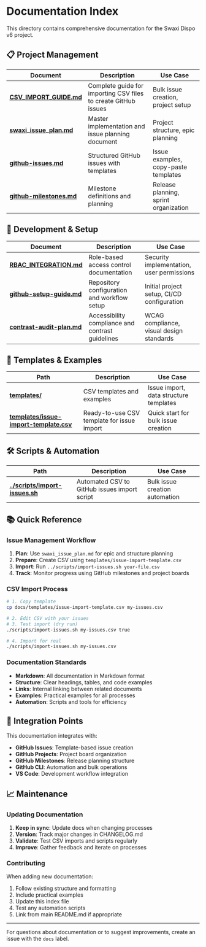 # Documentation Index

This directory contains comprehensive documentation for the Swaxi Dispo v6 project.

## 📋 Project Management

| Document | Description | Use Case |
|----------|-------------|----------|
| **[CSV_IMPORT_GUIDE.md](CSV_IMPORT_GUIDE.md)** | Complete guide for importing CSV files to create GitHub issues | Bulk issue creation, project setup |
| **[swaxi_issue_plan.md](swaxi_issue_plan.md)** | Master implementation and issue planning document | Project structure, epic planning |
| **[github-issues.md](github-issues.md)** | Structured GitHub issues with templates | Issue examples, copy-paste templates |
| **[github-milestones.md](github-milestones.md)** | Milestone definitions and planning | Release planning, sprint organization |

## 🔧 Development & Setup

| Document | Description | Use Case |
|----------|-------------|----------|
| **[RBAC_INTEGRATION.md](RBAC_INTEGRATION.md)** | Role-based access control documentation | Security implementation, user permissions |
| **[github-setup-guide.md](github-setup-guide.md)** | Repository configuration and workflow setup | Initial project setup, CI/CD configuration |
| **[contrast-audit-plan.md](contrast-audit-plan.md)** | Accessibility compliance and contrast guidelines | WCAG compliance, visual design standards |

## 📁 Templates & Examples

| Path | Description | Use Case |
|------|-------------|----------|
| **[templates/](templates/)** | CSV templates and examples | Issue import, data structure templates |
| **[templates/issue-import-template.csv](templates/issue-import-template.csv)** | Ready-to-use CSV template for issue import | Quick start for bulk issue creation |

## 🛠 Scripts & Automation

| Path | Description | Use Case |
|------|-------------|----------|
| **[../scripts/import-issues.sh](../scripts/import-issues.sh)** | Automated CSV to GitHub issues import script | Bulk issue creation automation |

## 📚 Quick Reference

### Issue Management Workflow

1. **Plan**: Use `swaxi_issue_plan.md` for epic and structure planning
2. **Prepare**: Create CSV using `templates/issue-import-template.csv`
3. **Import**: Run `../scripts/import-issues.sh your-file.csv`
4. **Track**: Monitor progress using GitHub milestones and project boards

### CSV Import Process

```bash
# 1. Copy template
cp docs/templates/issue-import-template.csv my-issues.csv

# 2. Edit CSV with your issues
# 3. Test import (dry run)
./scripts/import-issues.sh my-issues.csv true

# 4. Import for real
./scripts/import-issues.sh my-issues.csv
```

### Documentation Standards

- **Markdown**: All documentation in Markdown format
- **Structure**: Clear headings, tables, and code examples
- **Links**: Internal linking between related documents
- **Examples**: Practical examples for all processes
- **Automation**: Scripts and tools for efficiency

## 🔗 Integration Points

This documentation integrates with:

- **GitHub Issues**: Template-based issue creation
- **GitHub Projects**: Project board organization
- **GitHub Milestones**: Release planning structure
- **GitHub CLI**: Automation and bulk operations
- **VS Code**: Development workflow integration

## 📈 Maintenance

### Updating Documentation

1. **Keep in sync**: Update docs when changing processes
2. **Version**: Track major changes in CHANGELOG.md
3. **Validate**: Test CSV imports and scripts regularly
4. **Improve**: Gather feedback and iterate on processes

### Contributing

When adding new documentation:

1. Follow existing structure and formatting
2. Include practical examples
3. Update this index file
4. Test any automation scripts
5. Link from main README.md if appropriate

---

For questions about documentation or to suggest improvements, create an issue with the `docs` label.